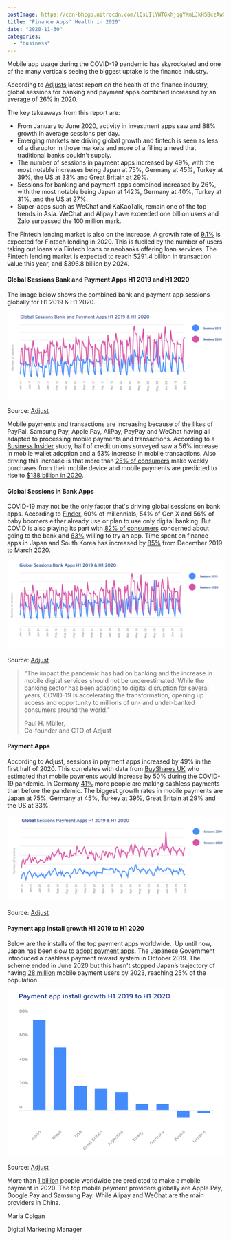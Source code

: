 ```yaml
---
postImage: https://cdn-bhcgp.nitrocdn.com/lQsUIlYWTGkhjqgYKmLJkHSBczAwGDPM/assets/static/optimized/rev-f8d7f54/wp-content/uploads/2020/10/Finance-Apps-Health-in-2020-2.png.webp
title: "Finance Apps' Health in 2020"
date: "2020-11-30"
categories: 
  - "business"
---
```


Mobile app usage during the COVID-19 pandemic has skyrocketed and one of the many verticals seeing the biggest uptake is the finance industry.

According to [Adjusts](https://www.adjust.com/resources/downloads/mobile-finance-report-2020/?utm_source=autoresponder&utm_campaign=mobile-finance-report-2020) latest report on the health of the finance industry, global sessions for banking and payment apps combined increased by an average of 26% in 2020.

The key takeaways from this report are:

- From January to June 2020, activity in investment apps saw and 88% growth in average sessions per day.
- Emerging markets are driving global growth and fintech is seen as less of a disruptor in those markets and more of a filling a need that traditional banks couldn't supply.
- The number of sessions in payment apps increased by 49%, with the most notable increases being Japan at 75%, Germany at 45%, Turkey at 39%, the US at 33% and Great Britain at 29%.
- Sessions for banking and payment apps combined increased by 26%, with the most notable being Japan at 142%, Germany at 40%, Turkey at 31%, and the US at 27%.
- Super-apps such as WeChat and KaKaoTalk, remain one of the top trends in Asia. WeChat and Alipay have exceeded one billion users and Zalo surpassed the 100 million mark.

The Fintech lending market is also on the increase. A growth rate of [9.1%](https://www.bmmagazine.co.uk/in-business/fintech-lending-industry-to-hit-291bn-in-2020/) is expected for Fintech lending in 2020. This is fuelled by the number of users taking out loans via Fintech loans or neobanks offering loan services. The Fintech lending market is expected to reach $291.4 billion in transaction value this year, and $396.8 billion by 2024.

#### Global Sessions Bank and Payment Apps H1 2019 and H1 2020

The image below shows the combined bank and payment app sessions globally for H1 2019 & H1 2020.

![](images/Screenshot-2020-10-07-at-15.40.24-1024x416.png)

Source: [Adjust](https://www.adjust.com/resources/downloads/mobile-finance-report-2020/?utm_source=autoresponder&utm_campaign=mobile-finance-report-2020)

Mobile payments and transactions are increasing because of the likes of PayPal, Samsung Pay, Apple Pay, AliPay, PayPay and WeChat having all adapted to processing mobile payments and transactions. According to a [Business Insider](https://www.businessinsider.com/mobile-banking-market-trends?r=US&IR=T) study, half of credit unions surveyed saw a 56% increase in mobile wallet adoption and a 53% increase in mobile transactions. Also driving this increase is that more than [25% of consumers](https://www.businesswire.com/news/home/20200406005318/en/Global-Mobile-Payments-Market-2020---Growth) make weekly purchases from their mobile device and mobile payments are predicted to rise to [$138 billion in 2020](https://www.forbes.com/sites/shelleykohan/2020/03/01/fueled-by-increased-consumer-comfort-mobile-pay).

#### Global Sessions in Bank Apps

COVID-19 may not be the only factor that's driving global sessions on bank apps. According to [Finder](https://www.finder.com/neobank-adoption), 60% of millennials, 54% of Gen X and 56% of baby boomers either already use or plan to use only digital banking. But COVID is also playing its part with [82% of consumers](https://www.icarvision.com/en/the-impact-of-covid-19-on-the-use-of-online-banking) concerned about going to the bank and [63%](https://www.icarvision.com/en/the-impact-of-covid-19-on-the-use-of-online-banking) willing to try an app. Time spent on finance apps in Japan and South Korea has increased by [85%](https://www.forbes.com/sites/johnkoetsier/2020/04/15/report-35-85-fintech-growth-on-mobile-thanks-to) from December 2019 to March 2020.

![](images/Screenshot-2020-10-07-at-16.52.58-1024x419.png)

Source: [Adjust](https://www.adjust.com/resources/downloads/mobile-finance-report-2020/?utm_source=autoresponder&utm_campaign=mobile-finance-report-2020)

> "The impact the pandemic has had on banking and the increase in mobile digital services should not be underestimated. While the banking sector has been adapting to digital disruption for several years, COVID-19 is accelerating the transformation, opening up access and opportunity to millions of un- and under-banked consumers around the world."
> 
> Paul H. Müller,  
> Co-founder and CTO of Adjust

#### Payment Apps

According to Adjust, sessions in payment apps increased by 49% in the first half of 2020. This correlates with data from [BuyShares UK](https://thepaypers.com/mobile-payments/mobile-wallet-payments-to-surge-by-50-percent-in-2020--1242730#) who estimated that mobile payments would increase by 50% during the COVID-19 pandemic. In Germany [41%](https://www.dw.com/en/paying-in-cash-in-germany-and-the-coronavirus-corona-crisis-epidemic/a-5334987) more people are making cashless payments than before the pandemic. The biggest growth rates in mobile payments are Japan at 75%, Germany at 45%, Turkey at 39%, Great Britain at 29% and the US at 33%.

![](images/Screenshot-2020-10-07-at-17.09.49-1024x409.png)

Source: [Adjust](https://www.adjust.com/resources/downloads/mobile-finance-report-2020/?utm_source=autoresponder&utm_campaign=mobile-finance-report-2020)

#### Payment app install growth H1 2019 to H1 2020

Below are the installs of the top payment apps worldwide.  Up until now, Japan has been slow to [adopt payment apps](https://www.pymnts.com/news/mobile-payments/2019/are-mobile-payments-finally-ready-to-ignite-in-japan/). The Japanese Government introduced a cashless payment reward system in October 2019. The scheme ended in June 2020 but this hasn't stopped Japan’s trajectory of having [28 million](https://www.pymnts.com/news/mobile-payments/2020/mobile-payments-on-smartphones-soar-in-japan/) mobile payment users by 2023, reaching 25% of the population. 

![](images/Screenshot-2020-10-08-at-10.58.21.png)

Source: [Adjust](https://www.adjust.com/resources/downloads/mobile-finance-report-2020/?utm_source=autoresponder&utm_campaign=mobile-finance-report-2020)

More than [1 billion](https://www.emarketer.com/content/global-mobile-payment-users-2019) people worldwide are predicted to make a mobile payment in 2020. The top mobile payment providers globally are Apple Pay, Google Pay and Samsung Pay. While Alipay and WeChat are the main providers in China. 

Maria Colgan

Digital Marketing Manager
